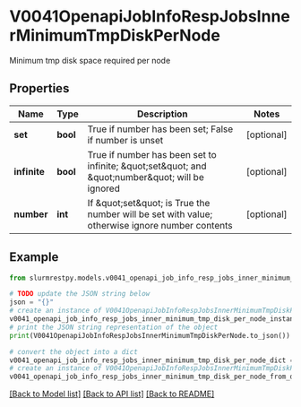 # V0041OpenapiJobInfoRespJobsInnerMinimumTmpDiskPerNode

Minimum tmp disk space required per node

## Properties

Name | Type | Description | Notes
------------ | ------------- | ------------- | -------------
**set** | **bool** | True if number has been set; False if number is unset | [optional]
**infinite** | **bool** | True if number has been set to infinite; \&quot;set\&quot; and \&quot;number\&quot; will be ignored | [optional]
**number** | **int** | If \&quot;set\&quot; is True the number will be set with value; otherwise ignore number contents | [optional]

## Example

```python
from slurmrestpy.models.v0041_openapi_job_info_resp_jobs_inner_minimum_tmp_disk_per_node import V0041OpenapiJobInfoRespJobsInnerMinimumTmpDiskPerNode

# TODO update the JSON string below
json = "{}"
# create an instance of V0041OpenapiJobInfoRespJobsInnerMinimumTmpDiskPerNode from a JSON string
v0041_openapi_job_info_resp_jobs_inner_minimum_tmp_disk_per_node_instance = V0041OpenapiJobInfoRespJobsInnerMinimumTmpDiskPerNode.from_json(json)
# print the JSON string representation of the object
print(V0041OpenapiJobInfoRespJobsInnerMinimumTmpDiskPerNode.to_json())

# convert the object into a dict
v0041_openapi_job_info_resp_jobs_inner_minimum_tmp_disk_per_node_dict = v0041_openapi_job_info_resp_jobs_inner_minimum_tmp_disk_per_node_instance.to_dict()
# create an instance of V0041OpenapiJobInfoRespJobsInnerMinimumTmpDiskPerNode from a dict
v0041_openapi_job_info_resp_jobs_inner_minimum_tmp_disk_per_node_from_dict = V0041OpenapiJobInfoRespJobsInnerMinimumTmpDiskPerNode.from_dict(v0041_openapi_job_info_resp_jobs_inner_minimum_tmp_disk_per_node_dict)
```
[[Back to Model list]](../README.md#documentation-for-models) [[Back to API list]](../README.md#documentation-for-api-endpoints) [[Back to README]](../README.md)


